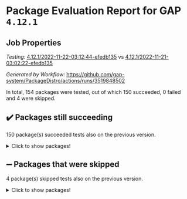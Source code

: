 # Package Evaluation Report for GAP `4.12.1`

## Job Properties

*Testing:* [4.12.1/2022-11-22-03:12:44-efedb135](https://github.com/gap-system/PackageDistro/blob/data/reports/4.12.1/2022-11-22-03:12:44-efedb135) vs [4.12.1/2022-11-21-03:02:22-efedb135](https://github.com/gap-system/PackageDistro/blob/data/reports/4.12.1/2022-11-21-03:02:22-efedb135)

*Generated by Workflow:* https://github.com/gap-system/PackageDistro/actions/runs/3519848502

In total, 154 packages were tested, out of which 150 succeeded, 0 failed and 4 were skipped.

## :heavy_check_mark: Packages still succeeding

150 package(s) succeeded tests also on the previous version.
<details><summary>Click to show packages!</summary>

- 4ti2interface 2022.09-01 [(success)](https://github.com/gap-system/PackageDistro/actions/runs/3519848502/jobs/5900363373)
- ace 5.6.1 [(success)](https://github.com/gap-system/PackageDistro/actions/runs/3519848502/jobs/5900363417)
- aclib 1.3.2 [(success)](https://github.com/gap-system/PackageDistro/actions/runs/3519848502/jobs/5900363468)
- agt 0.3 [(success)](https://github.com/gap-system/PackageDistro/actions/runs/3519848502/jobs/5900363512)
- alnuth 3.2.1 [(success)](https://github.com/gap-system/PackageDistro/actions/runs/3519848502/jobs/5900363568)
- anupq 3.2.6 [(success)](https://github.com/gap-system/PackageDistro/actions/runs/3519848502/jobs/5900363611)
- atlasrep 2.1.6 [(success)](https://github.com/gap-system/PackageDistro/actions/runs/3519848502/jobs/5900363656)
- autodoc 2022.10.20 [(success)](https://github.com/gap-system/PackageDistro/actions/runs/3519848502/jobs/5900363715)
- automata 1.15 [(success)](https://github.com/gap-system/PackageDistro/actions/runs/3519848502/jobs/5900363773)
- automgrp 1.3.2 [(success)](https://github.com/gap-system/PackageDistro/actions/runs/3519848502/jobs/5900363849)
- autpgrp 1.11 [(success)](https://github.com/gap-system/PackageDistro/actions/runs/3519848502/jobs/5900363907)
- cap 2022.11-16 [(success)](https://github.com/gap-system/PackageDistro/actions/runs/3519848502/jobs/5900363971)
- caratinterface 2.3.4 [(success)](https://github.com/gap-system/PackageDistro/actions/runs/3519848502/jobs/5900364050)
- cddinterface 2022.11.01 [(success)](https://github.com/gap-system/PackageDistro/actions/runs/3519848502/jobs/5900364101)
- circle 1.6.5 [(success)](https://github.com/gap-system/PackageDistro/actions/runs/3519848502/jobs/5900364146)
- classicpres 1.22 [(success)](https://github.com/gap-system/PackageDistro/actions/runs/3519848502/jobs/5900364214)
- cohomolo 1.6.10 [(success)](https://github.com/gap-system/PackageDistro/actions/runs/3519848502/jobs/5900364270)
- congruence 1.2.4 [(success)](https://github.com/gap-system/PackageDistro/actions/runs/3519848502/jobs/5900364329)
- corelg 1.56 [(success)](https://github.com/gap-system/PackageDistro/actions/runs/3519848502/jobs/5900364391)
- crime 1.6 [(success)](https://github.com/gap-system/PackageDistro/actions/runs/3519848502/jobs/5900364442)
- crisp 1.4.5 [(success)](https://github.com/gap-system/PackageDistro/actions/runs/3519848502/jobs/5900364528)
- crypting 0.10.4 [(success)](https://github.com/gap-system/PackageDistro/actions/runs/3519848502/jobs/5900364592)
- cryst 4.1.25 [(success)](https://github.com/gap-system/PackageDistro/actions/runs/3519848502/jobs/5900364647)
- crystcat 1.1.10 [(success)](https://github.com/gap-system/PackageDistro/actions/runs/3519848502/jobs/5900364708)
- ctbllib 1.3.4 [(success)](https://github.com/gap-system/PackageDistro/actions/runs/3519848502/jobs/5900364762)
- cubefree 1.19 [(success)](https://github.com/gap-system/PackageDistro/actions/runs/3519848502/jobs/5900364821)
- curlinterface 2.3.1 [(success)](https://github.com/gap-system/PackageDistro/actions/runs/3519848502/jobs/5900364870)
- cvec 2.7.6 [(success)](https://github.com/gap-system/PackageDistro/actions/runs/3519848502/jobs/5900364929)
- datastructures 0.3.0 [(success)](https://github.com/gap-system/PackageDistro/actions/runs/3519848502/jobs/5900365018)
- deepthought 1.0.6 [(success)](https://github.com/gap-system/PackageDistro/actions/runs/3519848502/jobs/5900365099)
- design 1.7 [(success)](https://github.com/gap-system/PackageDistro/actions/runs/3519848502/jobs/5900365198)
- difsets 2.3.1 [(success)](https://github.com/gap-system/PackageDistro/actions/runs/3519848502/jobs/5900365275)
- digraphs 1.6.0 [(success)](https://github.com/gap-system/PackageDistro/actions/runs/3519848502/jobs/5900365351)
- edim 1.3.6 [(success)](https://github.com/gap-system/PackageDistro/actions/runs/3519848502/jobs/5900365421)
- example 4.3.2 [(success)](https://github.com/gap-system/PackageDistro/actions/runs/3519848502/jobs/5900365528)
- examplesforhomalg 2022.10-01 [(success)](https://github.com/gap-system/PackageDistro/actions/runs/3519848502/jobs/5900365589)
- factint 1.6.3 [(success)](https://github.com/gap-system/PackageDistro/actions/runs/3519848502/jobs/5900365662)
- ferret 1.0.9 [(success)](https://github.com/gap-system/PackageDistro/actions/runs/3519848502/jobs/5900365727)
- fga 1.4.0 [(success)](https://github.com/gap-system/PackageDistro/actions/runs/3519848502/jobs/5900365791)
- fining 1.5.1 [(success)](https://github.com/gap-system/PackageDistro/actions/runs/3519848502/jobs/5900365858)
- float 1.0.3 [(success)](https://github.com/gap-system/PackageDistro/actions/runs/3519848502/jobs/5900365929)
- format 1.4.3 [(success)](https://github.com/gap-system/PackageDistro/actions/runs/3519848502/jobs/5900366012)
- forms 1.2.9 [(success)](https://github.com/gap-system/PackageDistro/actions/runs/3519848502/jobs/5900366083)
- fplsa 1.2.5 [(success)](https://github.com/gap-system/PackageDistro/actions/runs/3519848502/jobs/5900366146)
- fr 2.4.11 [(success)](https://github.com/gap-system/PackageDistro/actions/runs/3519848502/jobs/5900366223)
- francy 1.2.5 [(success)](https://github.com/gap-system/PackageDistro/actions/runs/3519848502/jobs/5900366307)
- fwtree 1.3 [(success)](https://github.com/gap-system/PackageDistro/actions/runs/3519848502/jobs/5900366378)
- gapdoc 1.6.6 [(success)](https://github.com/gap-system/PackageDistro/actions/runs/3519848502/jobs/5900366428)
- gauss 2022.11-01 [(success)](https://github.com/gap-system/PackageDistro/actions/runs/3519848502/jobs/5900366514)
- gaussforhomalg 2022.08-03 [(success)](https://github.com/gap-system/PackageDistro/actions/runs/3519848502/jobs/5900366591)
- gbnp 1.0.5 [(success)](https://github.com/gap-system/PackageDistro/actions/runs/3519848502/jobs/5900366656)
- generalizedmorphismsforcap 2022.11-01 [(success)](https://github.com/gap-system/PackageDistro/actions/runs/3519848502/jobs/5900366721)
- genss 1.6.8 [(success)](https://github.com/gap-system/PackageDistro/actions/runs/3519848502/jobs/5900366793)
- gradedmodules 2022.09-02 [(success)](https://github.com/gap-system/PackageDistro/actions/runs/3519848502/jobs/5900366870)
- gradedringforhomalg 2022.10-01 [(success)](https://github.com/gap-system/PackageDistro/actions/runs/3519848502/jobs/5900366926)
- grape 4.8.5 [(success)](https://github.com/gap-system/PackageDistro/actions/runs/3519848502/jobs/5900366994)
- groupoids 1.71 [(success)](https://github.com/gap-system/PackageDistro/actions/runs/3519848502/jobs/5900367061)
- grpconst 2.6.3 [(success)](https://github.com/gap-system/PackageDistro/actions/runs/3519848502/jobs/5900367136)
- guarana 0.96.3 [(success)](https://github.com/gap-system/PackageDistro/actions/runs/3519848502/jobs/5900367195)
- guava 3.17 [(success)](https://github.com/gap-system/PackageDistro/actions/runs/3519848502/jobs/5900367243)
- hap 1.47 [(success)](https://github.com/gap-system/PackageDistro/actions/runs/3519848502/jobs/5900367306)
- hapcryst 0.1.15 [(success)](https://github.com/gap-system/PackageDistro/actions/runs/3519848502/jobs/5900367368)
- hecke 1.5.3 [(success)](https://github.com/gap-system/PackageDistro/actions/runs/3519848502/jobs/5900367433)
- help 3.5 [(success)](https://github.com/gap-system/PackageDistro/actions/runs/3519848502/jobs/5900367486)
- homalg 2022.08-04 [(success)](https://github.com/gap-system/PackageDistro/actions/runs/3519848502/jobs/5900367531)
- homalgtocas 2022.11-02 [(success)](https://github.com/gap-system/PackageDistro/actions/runs/3519848502/jobs/5900367583)
- idrel 2.44 [(success)](https://github.com/gap-system/PackageDistro/actions/runs/3519848502/jobs/5900367626)
- images 1.3.1 [(success)](https://github.com/gap-system/PackageDistro/actions/runs/3519848502/jobs/5900367664)
- intpic 0.3.0 [(success)](https://github.com/gap-system/PackageDistro/actions/runs/3519848502/jobs/5900367715)
- io 4.8.0 [(success)](https://github.com/gap-system/PackageDistro/actions/runs/3519848502/jobs/5900367767)
- io_forhomalg 2022.11-01 [(success)](https://github.com/gap-system/PackageDistro/actions/runs/3519848502/jobs/5900367822)
- irredsol 1.4.4 [(success)](https://github.com/gap-system/PackageDistro/actions/runs/3519848502/jobs/5900367867)
- json 2.1.1 [(success)](https://github.com/gap-system/PackageDistro/actions/runs/3519848502/jobs/5900367925)
- jupyterkernel 1.4.1 [(success)](https://github.com/gap-system/PackageDistro/actions/runs/3519848502/jobs/5900367973)
- jupyterviz 1.5.6 [(success)](https://github.com/gap-system/PackageDistro/actions/runs/3519848502/jobs/5900368028)
- kan 1.34 [(success)](https://github.com/gap-system/PackageDistro/actions/runs/3519848502/jobs/5900368078)
- kbmag 1.5.10 [(success)](https://github.com/gap-system/PackageDistro/actions/runs/3519848502/jobs/5900368123)
- laguna 3.9.5 [(success)](https://github.com/gap-system/PackageDistro/actions/runs/3519848502/jobs/5900368195)
- liealgdb 2.2.1 [(success)](https://github.com/gap-system/PackageDistro/actions/runs/3519848502/jobs/5900368258)
- liepring 2.8 [(success)](https://github.com/gap-system/PackageDistro/actions/runs/3519848502/jobs/5900368316)
- liering 2.4.2 [(success)](https://github.com/gap-system/PackageDistro/actions/runs/3519848502/jobs/5900368396)
- linearalgebraforcap 2022.11-07 [(success)](https://github.com/gap-system/PackageDistro/actions/runs/3519848502/jobs/5900368474)
- localizeringforhomalg 2022.09-01 [(success)](https://github.com/gap-system/PackageDistro/actions/runs/3519848502/jobs/5900368573)
- loops 3.4.3 [(success)](https://github.com/gap-system/PackageDistro/actions/runs/3519848502/jobs/5900368632)
- lpres 1.0.3 [(success)](https://github.com/gap-system/PackageDistro/actions/runs/3519848502/jobs/5900368679)
- majoranaalgebras 1.5 [(success)](https://github.com/gap-system/PackageDistro/actions/runs/3519848502/jobs/5900368742)
- mapclass 1.4.6 [(success)](https://github.com/gap-system/PackageDistro/actions/runs/3519848502/jobs/5900368810)
- matgrp 0.70 [(success)](https://github.com/gap-system/PackageDistro/actions/runs/3519848502/jobs/5900368874)
- matricesforhomalg 2022.11-02 [(success)](https://github.com/gap-system/PackageDistro/actions/runs/3519848502/jobs/5900368924)
- modisom 2.5.3 [(success)](https://github.com/gap-system/PackageDistro/actions/runs/3519848502/jobs/5900368983)
- modulepresentationsforcap 2022.11-02 [(success)](https://github.com/gap-system/PackageDistro/actions/runs/3519848502/jobs/5900369030)
- modules 2022.09-01 [(success)](https://github.com/gap-system/PackageDistro/actions/runs/3519848502/jobs/5900369076)
- monoidalcategories 2022.11-02 [(success)](https://github.com/gap-system/PackageDistro/actions/runs/3519848502/jobs/5900369126)
- nconvex 2022.09-01 [(success)](https://github.com/gap-system/PackageDistro/actions/runs/3519848502/jobs/5900369177)
- nilmat 1.4.2 [(success)](https://github.com/gap-system/PackageDistro/actions/runs/3519848502/jobs/5900369239)
- nock 1.5 [(success)](https://github.com/gap-system/PackageDistro/actions/runs/3519848502/jobs/5900369297)
- normalizinterface 1.3.5 [(success)](https://github.com/gap-system/PackageDistro/actions/runs/3519848502/jobs/5900369355)
- nq 2.5.9 [(success)](https://github.com/gap-system/PackageDistro/actions/runs/3519848502/jobs/5900369405)
- numericalsgps 1.3.1 [(success)](https://github.com/gap-system/PackageDistro/actions/runs/3519848502/jobs/5900369462)
- openmath 11.5.1 [(success)](https://github.com/gap-system/PackageDistro/actions/runs/3519848502/jobs/5900369509)
- orb 4.9.0 [(success)](https://github.com/gap-system/PackageDistro/actions/runs/3519848502/jobs/5900369571)
- packagemanager 1.3.2 [(success)](https://github.com/gap-system/PackageDistro/actions/runs/3519848502/jobs/5900369631)
- patternclass 2.4.3 [(success)](https://github.com/gap-system/PackageDistro/actions/runs/3519848502/jobs/5900369675)
- permut 2.0.4 [(success)](https://github.com/gap-system/PackageDistro/actions/runs/3519848502/jobs/5900369729)
- polenta 1.3.10 [(success)](https://github.com/gap-system/PackageDistro/actions/runs/3519848502/jobs/5900369790)
- polymaking 0.8.6 [(success)](https://github.com/gap-system/PackageDistro/actions/runs/3519848502/jobs/5900369848)
- primgrp 3.4.2 [(success)](https://github.com/gap-system/PackageDistro/actions/runs/3519848502/jobs/5900369915)
- profiling 2.5.1 [(success)](https://github.com/gap-system/PackageDistro/actions/runs/3519848502/jobs/5900369966)
- qpa 1.34 [(success)](https://github.com/gap-system/PackageDistro/actions/runs/3519848502/jobs/5900370012)
- quagroup 1.8.3 [(success)](https://github.com/gap-system/PackageDistro/actions/runs/3519848502/jobs/5900370067)
- radiroot 2.9 [(success)](https://github.com/gap-system/PackageDistro/actions/runs/3519848502/jobs/5900370115)
- rcwa 4.7.0 [(success)](https://github.com/gap-system/PackageDistro/actions/runs/3519848502/jobs/5900370177)
- rds 1.8 [(success)](https://github.com/gap-system/PackageDistro/actions/runs/3519848502/jobs/5900370239)
- recog 1.4.2 [(success)](https://github.com/gap-system/PackageDistro/actions/runs/3519848502/jobs/5900370297)
- repndecomp 1.2.1 [(success)](https://github.com/gap-system/PackageDistro/actions/runs/3519848502/jobs/5900370342)
- repsn 3.1.0 [(success)](https://github.com/gap-system/PackageDistro/actions/runs/3519848502/jobs/5900370387)
- resclasses 4.7.3 [(success)](https://github.com/gap-system/PackageDistro/actions/runs/3519848502/jobs/5900370445)
- ringsforhomalg 2022.11-01 [(success)](https://github.com/gap-system/PackageDistro/actions/runs/3519848502/jobs/5900370504)
- sco 2022.09-01 [(success)](https://github.com/gap-system/PackageDistro/actions/runs/3519848502/jobs/5900370545)
- scscp 2.3.1 [(success)](https://github.com/gap-system/PackageDistro/actions/runs/3519848502/jobs/5900370582)
- semigroups 5.1.0 [(success)](https://github.com/gap-system/PackageDistro/actions/runs/3519848502/jobs/5900370629)
- sglppow 2.3 [(success)](https://github.com/gap-system/PackageDistro/actions/runs/3519848502/jobs/5900370681)
- sgpviz 0.999.5 [(success)](https://github.com/gap-system/PackageDistro/actions/runs/3519848502/jobs/5900370760)
- simpcomp 2.1.14 [(success)](https://github.com/gap-system/PackageDistro/actions/runs/3519848502/jobs/5900370812)
- singular 2022.09.23 [(success)](https://github.com/gap-system/PackageDistro/actions/runs/3519848502/jobs/5900370877)
- sla 1.5.3 [(success)](https://github.com/gap-system/PackageDistro/actions/runs/3519848502/jobs/5900370942)
- smallgrp 1.5.1 [(success)](https://github.com/gap-system/PackageDistro/actions/runs/3519848502/jobs/5900371006)
- smallsemi 0.6.13 [(success)](https://github.com/gap-system/PackageDistro/actions/runs/3519848502/jobs/5900371091)
- sonata 2.9.5 [(success)](https://github.com/gap-system/PackageDistro/actions/runs/3519848502/jobs/5900371171)
- sophus 1.27 [(success)](https://github.com/gap-system/PackageDistro/actions/runs/3519848502/jobs/5900371246)
- spinsym 1.5.2 [(success)](https://github.com/gap-system/PackageDistro/actions/runs/3519848502/jobs/5900371317)
- standardff 0.9.4 [(success)](https://github.com/gap-system/PackageDistro/actions/runs/3519848502/jobs/5900371374)
- symbcompcc 1.3.2 [(success)](https://github.com/gap-system/PackageDistro/actions/runs/3519848502/jobs/5900371433)
- thelma 1.3 [(success)](https://github.com/gap-system/PackageDistro/actions/runs/3519848502/jobs/5900371495)
- tomlib 1.2.9 [(success)](https://github.com/gap-system/PackageDistro/actions/runs/3519848502/jobs/5900371557)
- toolsforhomalg 2022.10-01 [(success)](https://github.com/gap-system/PackageDistro/actions/runs/3519848502/jobs/5900371631)
- toric 1.9.5 [(success)](https://github.com/gap-system/PackageDistro/actions/runs/3519848502/jobs/5900371697)
- toricvarieties 2022.07.13 [(success)](https://github.com/gap-system/PackageDistro/actions/runs/3519848502/jobs/5900371776)
- transgrp 3.6.3 [(success)](https://github.com/gap-system/PackageDistro/actions/runs/3519848502/jobs/5900371819)
- ugaly 4.0.3 [(success)](https://github.com/gap-system/PackageDistro/actions/runs/3519848502/jobs/5900371879)
- unipot 1.5 [(success)](https://github.com/gap-system/PackageDistro/actions/runs/3519848502/jobs/5900371933)
- unitlib 4.1.0 [(success)](https://github.com/gap-system/PackageDistro/actions/runs/3519848502/jobs/5900371995)
- utils 0.78 [(success)](https://github.com/gap-system/PackageDistro/actions/runs/3519848502/jobs/5900372061)
- uuid 0.7 [(success)](https://github.com/gap-system/PackageDistro/actions/runs/3519848502/jobs/5900372119)
- walrus 0.9991 [(success)](https://github.com/gap-system/PackageDistro/actions/runs/3519848502/jobs/5900372170)
- wedderga 4.10.2 [(success)](https://github.com/gap-system/PackageDistro/actions/runs/3519848502/jobs/5900372228)
- xmod 2.88 [(success)](https://github.com/gap-system/PackageDistro/actions/runs/3519848502/jobs/5900372293)
- xmodalg 1.22 [(success)](https://github.com/gap-system/PackageDistro/actions/runs/3519848502/jobs/5900372355)
- yangbaxter 0.10.1 [(success)](https://github.com/gap-system/PackageDistro/actions/runs/3519848502/jobs/5900372423)
- zeromqinterface 0.14 [(success)](https://github.com/gap-system/PackageDistro/actions/runs/3519848502/jobs/5900372474)
</details>

## :heavy_minus_sign: Packages that were skipped

4 package(s) skipped tests also on the previous version.
<details><summary>Click to show packages!</summary>

- browse 1.8.18 [(skipped)](https://github.com/gap-system/PackageDistro/actions/runs/3519848502/jobs/5900207757)
- itc 1.5.1 [(skipped)](https://github.com/gap-system/PackageDistro/actions/runs/3519848502/jobs/5900207757)
- polycyclic 2.16 [(skipped)](https://github.com/gap-system/PackageDistro/actions/runs/3519848502/jobs/5900207757)
- xgap 4.31 [(skipped)](https://github.com/gap-system/PackageDistro/actions/runs/3519848502/jobs/5900207757)
</details>

